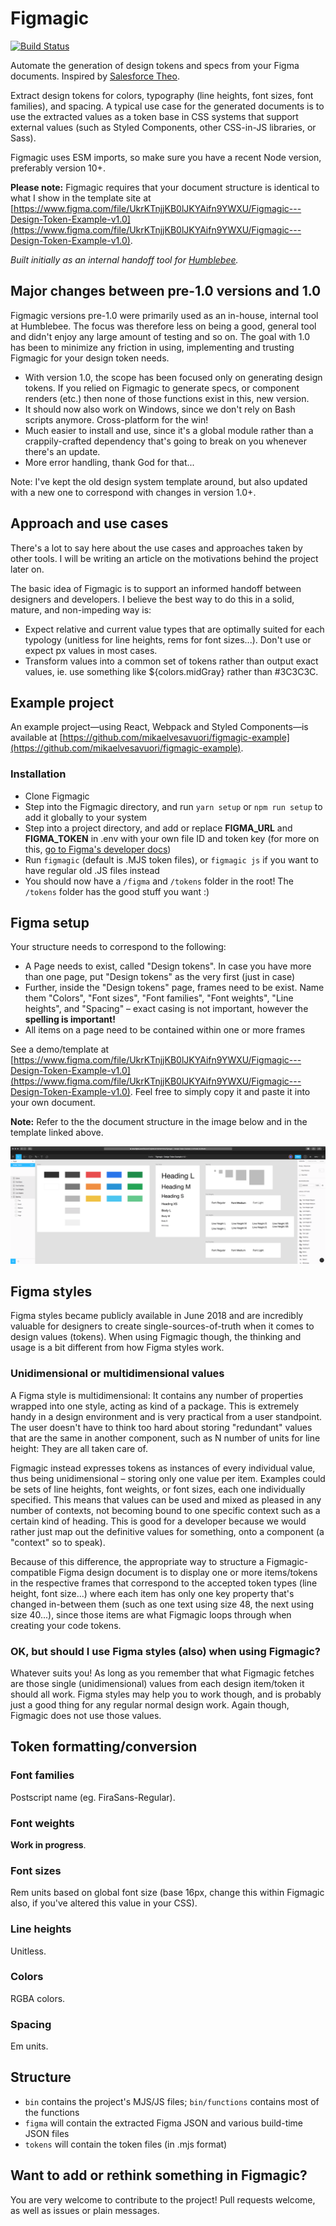 # Figmagic

[![Build Status](https://travis-ci.org/mikaelvesavuori/figmagic.svg?branch=master)](https://travis-ci.org/mikaelvesavuori/figmagic)

Automate the generation of design tokens and specs from your Figma documents. Inspired by [Salesforce Theo](https://github.com/salesforce-ux/theo).

Extract design tokens for colors, typography (line heights, font sizes, font families), and spacing. A typical use case for the generated documents is to use the extracted values as a token base in CSS systems that support external values (such as Styled Components, other CSS-in-JS libraries, or Sass).

Figmagic uses ESM imports, so make sure you have a recent Node version, preferably version 10+.

**Please note:** Figmagic requires that your document structure is identical to what I show in the template site at [https://www.figma.com/file/UkrKTnjjKB0lJKYAifn9YWXU/Figmagic---Design-Token-Example-v1.0](https://www.figma.com/file/UkrKTnjjKB0lJKYAifn9YWXU/Figmagic---Design-Token-Example-v1.0).

_Built initially as an internal handoff tool for [Humblebee](https://www.humblebee.se)._

## Major changes between pre-1.0 versions and 1.0

Figmagic versions pre-1.0 were primarily used as an in-house, internal tool at Humblebee. The focus was therefore less on being a good, general tool and didn't enjoy any large amount of testing and so on. The goal with 1.0 has been to minimize any friction in using, implementing and trusting Figmagic for your design token needs.

- With version 1.0, the scope has been focused only on generating design tokens. If you relied on Figmagic to generate specs, or component renders (etc.) then none of those functions exist in this, new version.
- It should now also work on Windows, since we don't rely on Bash scripts anymore. Cross-platform for the win!
- Much easier to install and use, since it's a global module rather than a crappily-crafted dependency that's going to break on you whenever there's an update.
- More error handling, thank God for that...

Note: I've kept the old design system template around, but also updated with a new one to correspond with changes in version 1.0+.

## Approach and use cases

There's a lot to say here about the use cases and approaches taken by other tools. I will be writing an article on the motivations behind the project later on.

The basic idea of Figmagic is to support an informed handoff between designers and developers. I believe the best way to do this in a solid, mature, and non-impeding way is:

- Expect relative and current value types that are optimally suited for each typology (unitless for line heights, rems for font sizes...). Don't use or expect px values in most cases.
- Transform values into a common set of tokens rather than output exact values, ie. use something like \${colors.midGray} rather than #3C3C3C.

## Example project

An example project—using React, Webpack and Styled Components—is available at [https://github.com/mikaelvesavuori/figmagic-example](https://github.com/mikaelvesavuori/figmagic-example).

### Installation

- Clone Figmagic
- Step into the Figmagic directory, and run `yarn setup` or `npm run setup` to add it globally to your system
- Step into a project directory, and add or replace **FIGMA_URL** and **FIGMA_TOKEN** in .env with your own file ID and token key (for more on this, [go to Figma's developer docs](https://www.figma.com/developers/docs))
- Run `figmagic` (default is .MJS token files), or `figmagic js` if you want to have regular old .JS files instead
- You should now have a `/figma` and `/tokens` folder in the root! The `/tokens` folder has the good stuff you want :)

## Figma setup

Your structure needs to correspond to the following:

- A Page needs to exist, called "Design tokens". In case you have more than one page, put "Design tokens" as the very first (just in case)
- Further, inside the "Design tokens" page, frames need to be exist. Name them "Colors", "Font sizes", "Font families", "Font weights", "Line heights", and "Spacing" – exact casing is not important, however the **spelling is important!**
- All items on a page need to be contained within one or more frames

See a demo/template at [https://www.figma.com/file/UkrKTnjjKB0lJKYAifn9YWXU/Figmagic---Design-Token-Example-v1.0](https://www.figma.com/file/UkrKTnjjKB0lJKYAifn9YWXU/Figmagic---Design-Token-Example-v1.0). Feel free to simply copy it and paste it into your own document.

**Note:** Refer to the the document structure in the image below and in the template linked above.

![Figma Document Structure](project-structure.png)

## Figma styles

Figma styles became publicly available in June 2018 and are incredibly valuable for designers to create single-sources-of-truth when it comes to design values (tokens). When using Figmagic though, the thinking and usage is a bit different from how Figma styles work.

### Unidimensional or multidimensional values

A Figma style is multidimensional: It contains any number of properties wrapped into one style, acting as kind of a package. This is extremely handy in a design environment and is very practical from a user standpoint. The user doesn't have to think too hard about storing "redundant" values that are the same in another component, such as N number of units for line height: They are all taken care of.

Figmagic instead expresses tokens as instances of every individual value, thus being unidimensional – storing only one value per item. Examples could be sets of line heights, font weights, or font sizes, each one individually specified. This means that values can be used and mixed as pleased in any number of contexts, not becoming bound to one specific context such as a certain kind of heading. This is good for a developer because we would rather just map out the definitive values for something, onto a component (a "context" so to speak).

Because of this difference, the appropriate way to structure a Figmagic-compatible Figma design document is to display one or more items/tokens in the respective frames that correspond to the accepted token types (line height, font size...) where each item has only one key property that's changed in-between them (such as one text using size 48, the next using size 40...), since those items are what Figmagic loops through when creating your code tokens.

### OK, but should I use Figma styles (also) when using Figmagic?

Whatever suits you! As long as you remember that what Figmagic fetches are those single (unidimensional) values from each design item/token it should all work. Figma styles may help you to work though, and is probably just a good thing for any regular normal design work. Again though, Figmagic does not use those values.

## Token formatting/conversion

### Font families

Postscript name (eg. FiraSans-Regular).

### Font weights

**Work in progress**.

### Font sizes

Rem units based on global font size (base 16px, change this within Figmagic also, if you've altered this value in your CSS).

### Line heights

Unitless.

### Colors

RGBA colors.

### Spacing

Em units.

## Structure

- `bin` contains the project's MJS/JS files; `bin/functions` contains most of the functions
- `figma` will contain the extracted Figma JSON and various build-time JSON files
- `tokens` will contain the token files (in .mjs format)

## Want to add or rethink something in Figmagic?

You are very welcome to contribute to the project! Pull requests welcome, as well as issues or plain messages.
